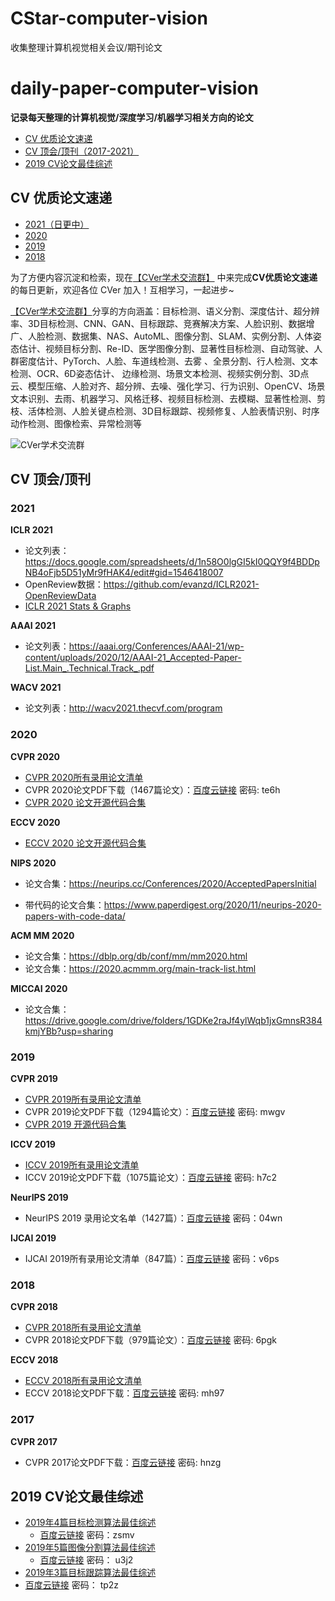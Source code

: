 # CStar-computer-vision
收集整理计算机视觉相关会议/期刊论文
# daily-paper-computer-vision
**记录每天整理的计算机视觉/深度学习/机器学习相关方向的论文**

- [CV 优质论文速递](#PaperDaily)
- [CV 顶会/顶刊（2017-2021）](#TopPaper)
- [2019 CV论文最佳综述](#TopSurvey)

<a name="PaperDaily"></a>

## CV 优质论文速递

- [2021（日更中）](2021-Paper.md)
- [2020](2020-Paper.md)
- [2019](2019-Paper.md)
- [2018](2018-Paper.md)

为了方便内容沉淀和检索，现在[【CVer学术交流群】](https://t.zsxq.com/nIieyRz) 中来完成**CV优质论文速递**的每日更新，欢迎各位 CVer 加入！互相学习，一起进步~

[【CVer学术交流群】](https://t.zsxq.com/nIieyRz)分享的方向涵盖：目标检测、语义分割、深度估计、超分辨率、3D目标检测、CNN、GAN、目标跟踪、竞赛解决方案、人脸识别、数据增广、人脸检测、数据集、NAS、AutoML、图像分割、SLAM、实例分割、人体姿态估计、视频目标分割、Re-ID、医学图像分割、显著性目标检测、自动驾驶、人群密度估计、PyTorch、人脸、车道线检测、去雾 、全景分割、行人检测、文本检测、OCR、6D姿态估计、 边缘检测、场景文本检测、视频实例分割、3D点云、模型压缩、人脸对齐、超分辨、去噪、强化学习、行为识别、OpenCV、场景文本识别、去雨、机器学习、风格迁移、视频目标检测、去模糊、显著性检测、剪枝、活体检测、人脸关键点检测、3D目标跟踪、视频修复、人脸表情识别、时序动作检测、图像检索、异常检测等

![CVer学术交流群](./CVer学术交流群.png)

<a name="TopPaper"></a>

## CV 顶会/顶刊

### 2021

**ICLR 2021**

- 论文列表：https://docs.google.com/spreadsheets/d/1n58O0lgGI5kI0QQY9f4BDDpNB4oFjb5D51yMr9fHAK4/edit#gid=1546418007
- OpenReview数据：https://github.com/evanzd/ICLR2021-OpenReviewData
- [ICLR 2021 Stats & Graphs](https://github.com/sharonzhou/ICLR2021-Stats)

**AAAI 2021**

- 论文列表：https://aaai.org/Conferences/AAAI-21/wp-content/uploads/2020/12/AAAI-21_Accepted-Paper-List.Main_.Technical.Track_.pdf

**WACV 2021**

- 论文列表：http://wacv2021.thecvf.com/program

### 2020

**CVPR 2020**

- [CVPR 2020所有录用论文清单](http://openaccess.thecvf.com/CVPR2020.py)
- CVPR 2020论文PDF下载（1467篇论文）：[百度云链接](https://pan.baidu.com/s/1DoPNWXpwEkzQdPOrLsO21w) 密码: te6h
- [CVPR 2020 论文开源代码合集](https://github.com/amusi/CVPR2020-Code)

**ECCV 2020**

- [ECCV 2020 论文开源代码合集](https://github.com/amusi/ECCV2020-Code)

**NIPS 2020**

- 论文合集：https://neurips.cc/Conferences/2020/AcceptedPapersInitial

- 带代码的论文合集：https://www.paperdigest.org/2020/11/neurips-2020-papers-with-code-data/

**ACM MM 2020**

- 论文合集：https://dblp.org/db/conf/mm/mm2020.html
- 论文合集：https://2020.acmmm.org/main-track-list.html

**MICCAI 2020**

- 论文合集：https://drive.google.com/drive/folders/1GDKe2raJf4ylWqb1jxGmnsR384kmjYBb?usp=sharing

### 2019

**CVPR 2019**

- [CVPR 2019所有录用论文清单](<http://openaccess.thecvf.com/CVPR2019.py>) 
- CVPR 2019论文PDF下载（1294篇论文）：[百度云链接](https://pan.baidu.com/s/19ef0HOz4hduDpcEK2PY9Kw ) 密码: mwgv
- [CVPR 2019 开源代码合集](<https://github.com/amusi/CVPR2019-Code>)

**ICCV 2019**

- [ICCV 2019所有录用论文清单](<http://openaccess.thecvf.com/ICCV2019.py>) 
- ICCV 2019论文PDF下载（1075篇论文）：[百度云链接](https://pan.baidu.com/s/1snDhED1Y-6qbV1ImQoYIPA ) 密码: h7c2

**NeurIPS 2019**

- NeurIPS 2019 录用论文名单（1427篇）：[百度云链接](https://pan.baidu.com/s/1TxD263qqXmja3fBZVwtP3g)  密码：04wn 

**IJCAI 2019**

- IJCAI 2019所有录用论文清单（847篇）：[百度云链接](https://pan.baidu.com/s/1mVEowSZLBcz3X-_CZt7svA)  密码：v6ps

### 2018

**CVPR 2018**

- [CVPR 2018所有录用论文清单](2018/cvpr2018-paper-list.csv) 
- CVPR 2018论文PDF下载（979篇论文）：[百度云链接](https://pan.baidu.com/s/1lYEM_kkw1PWTkQzUvjG2pw)   密码: 6pgk 

**ECCV 2018**

- [ECCV 2018所有录用论文清单](http://openaccess.thecvf.com/ECCV2018.py) 
- ECCV 2018论文PDF下载：[百度云链接](https://pan.baidu.com/s/1Mg0Kw9bepUK6_vqqVSOjNQ)   密码: mh97

### 2017

**CVPR 2017**

- CVPR 2017论文PDF下载：[百度云链接](https://pan.baidu.com/s/1RP1wQBFxs8BT0KBLiukxBw)   密码: hnzg

<a name="TopSurvey"></a>

## 2019 CV论文最佳综述

- [2019年4篇目标检测算法最佳综述](https://zhuanlan.zhihu.com/p/94090477) 
  - [百度云链接](https://pan.baidu.com/s/1KPWaEqun3a1T5fddmrf49A)     密码：zsmv
- [2019年5篇图像分割算法最佳综述](https://zhuanlan.zhihu.com/p/95046357) 
  - [百度云链接]( https://pan.baidu.com/s/1m12K1yOgjLy2xfDuKnxz9w )     密码： u3j2
-  [2019年3篇目标跟踪算法最佳综述]( https://zhuanlan.zhihu.com/p/95499141 ) 
  - [百度云链接]( https://pan.baidu.com/s/1y8LKO_L2m8shcJJ5uNMa8A )     密码： tp2z 